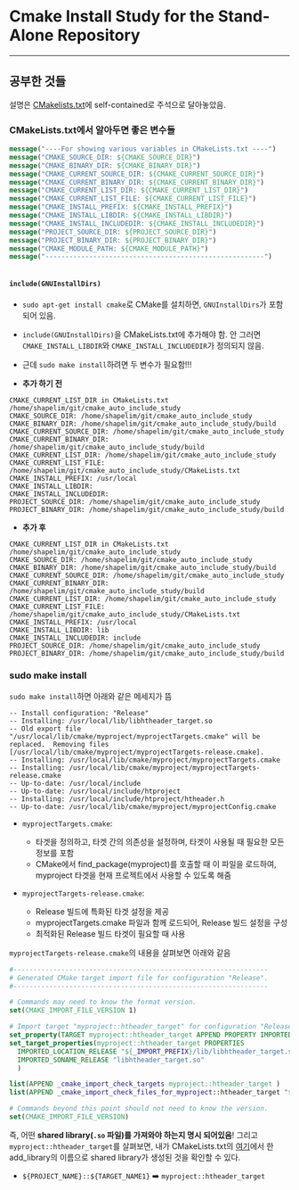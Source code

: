 # Cmake Install Study for the Stand-Alone Repository


---
## 공부한 것들

설명은 [CMakelists.txt](https://github.com/LimHyungTae/cmake_make_install_study/blob/master/MyProject/CMakeLists.txt)에 self-contained로 주석으로 달아놓았음.

### CMakeLists.txt에서 알아두면 좋은 변수들

```cmake
message("----For showing various variables in CMakeLists.txt ----")
message("CMAKE_SOURCE_DIR: ${CMAKE_SOURCE_DIR}")
message("CMAKE_BINARY_DIR: ${CMAKE_BINARY_DIR}")
message("CMAKE_CURRENT_SOURCE_DIR: ${CMAKE_CURRENT_SOURCE_DIR}")
message("CMAKE_CURRENT_BINARY_DIR: ${CMAKE_CURRENT_BINARY_DIR}")
message("CMAKE_CURRENT_LIST_DIR: ${CMAKE_CURRENT_LIST_DIR}")
message("CMAKE_CURRENT_LIST_FILE: ${CMAKE_CURRENT_LIST_FILE}")
message("CMAKE_INSTALL_PREFIX: ${CMAKE_INSTALL_PREFIX}")
message("CMAKE_INSTALL_LIBDIR: ${CMAKE_INSTALL_LIBDIR}")
message("CMAKE_INSTALL_INCLUDEDIR: ${CMAKE_INSTALL_INCLUDEDIR}")
message("PROJECT_SOURCE_DIR: ${PROJECT_SOURCE_DIR}")
message("PROJECT_BINARY_DIR: ${PROJECT_BINARY_DIR}")
message("CMAKE_MODULE_PATH: ${CMAKE_MODULE_PATH}")
message("-------------------------------------------------------")
```

```angular2html

```

#### `include(GNUInstallDirs)`

* `sudo apt-get install cmake`로 CMake를 설치하면, `GNUInstallDirs`가 포함되어 있음.

* `include(GNUInstallDirs)`을 CMakeLists.txt에 추가해야 함. 안 그러면 `CMAKE_INSTALL_LIBDIR`와 `CMAKE_INSTALL_INCLUDEDIR`가 정의되지 않음.
* 근데 `sudo make install`하려면 두 변수가 필요함!!!


* **추가 하기 전** 

```angular2html
CMAKE_CURRENT_LIST_DIR in CMakeLists.txt /home/shapelim/git/cmake_auto_include_study
CMAKE_SOURCE_DIR: /home/shapelim/git/cmake_auto_include_study
CMAKE_BINARY_DIR: /home/shapelim/git/cmake_auto_include_study/build
CMAKE_CURRENT_SOURCE_DIR: /home/shapelim/git/cmake_auto_include_study
CMAKE_CURRENT_BINARY_DIR: /home/shapelim/git/cmake_auto_include_study/build
CMAKE_CURRENT_LIST_DIR: /home/shapelim/git/cmake_auto_include_study
CMAKE_CURRENT_LIST_FILE: /home/shapelim/git/cmake_auto_include_study/CMakeLists.txt
CMAKE_INSTALL_PREFIX: /usr/local
CMAKE_INSTALL_LIBDIR: 
CMAKE_INSTALL_INCLUDEDIR: 
PROJECT_SOURCE_DIR: /home/shapelim/git/cmake_auto_include_study
PROJECT_BINARY_DIR: /home/shapelim/git/cmake_auto_include_study/build
```

* **추가 후**

```commandline
CMAKE_CURRENT_LIST_DIR in CMakeLists.txt /home/shapelim/git/cmake_auto_include_study
CMAKE_SOURCE_DIR: /home/shapelim/git/cmake_auto_include_study
CMAKE_BINARY_DIR: /home/shapelim/git/cmake_auto_include_study/build
CMAKE_CURRENT_SOURCE_DIR: /home/shapelim/git/cmake_auto_include_study
CMAKE_CURRENT_BINARY_DIR: /home/shapelim/git/cmake_auto_include_study/build
CMAKE_CURRENT_LIST_DIR: /home/shapelim/git/cmake_auto_include_study
CMAKE_CURRENT_LIST_FILE: /home/shapelim/git/cmake_auto_include_study/CMakeLists.txt
CMAKE_INSTALL_PREFIX: /usr/local
CMAKE_INSTALL_LIBDIR: lib
CMAKE_INSTALL_INCLUDEDIR: include
PROJECT_SOURCE_DIR: /home/shapelim/git/cmake_auto_include_study
PROJECT_BINARY_DIR: /home/shapelim/git/cmake_auto_include_study/build
```


### sudo make install

`sudo make install`하면 아래와 같은 메세지가 뜸

```commandline
-- Install configuration: "Release"
-- Installing: /usr/local/lib/libhtheader_target.so
-- Old export file "/usr/local/lib/cmake/myproject/myprojectTargets.cmake" will be replaced.  Removing files [/usr/local/lib/cmake/myproject/myprojectTargets-release.cmake].
-- Installing: /usr/local/lib/cmake/myproject/myprojectTargets.cmake
-- Installing: /usr/local/lib/cmake/myproject/myprojectTargets-release.cmake
-- Up-to-date: /usr/local/include
-- Up-to-date: /usr/local/include/htproject
-- Installing: /usr/local/include/htproject/htheader.h
-- Up-to-date: /usr/local/lib/cmake/myproject/myprojectConfig.cmake
```

* `myprojectTargets.cmake`:
    * 타겟을 정의하고, 타겟 간의 의존성을 설정하며, 타겟이 사용될 때 필요한 모든 정보를 포함
    * CMake에서 find_package(myproject)를 호출할 때 이 파일을 로드하여, myproject 타겟을 현재 프로젝트에서 사용할 수 있도록 해줌

* `myprojectTargets-release.cmake`:
    * Release 빌드에 특화된 타겟 설정을 제공
    * myprojectTargets.cmake 파일과 함께 로드되어, Release 빌드 설정을 구성
    * 최적화된 Release 빌드 타겟이 필요할 때 사용


`myprojectTargets-release.cmake`의 내용을 살펴보면 아래와 같음

```cmake
#----------------------------------------------------------------
# Generated CMake target import file for configuration "Release".
#----------------------------------------------------------------

# Commands may need to know the format version.
set(CMAKE_IMPORT_FILE_VERSION 1)

# Import target "myproject::htheader_target" for configuration "Release"
set_property(TARGET myproject::htheader_target APPEND PROPERTY IMPORTED_CONFIGURATIONS RELEASE)
set_target_properties(myproject::htheader_target PROPERTIES
  IMPORTED_LOCATION_RELEASE "${_IMPORT_PREFIX}/lib/libhtheader_target.so"
  IMPORTED_SONAME_RELEASE "libhtheader_target.so"
  )

list(APPEND _cmake_import_check_targets myproject::htheader_target )
list(APPEND _cmake_import_check_files_for_myproject::htheader_target "${_IMPORT_PREFIX}/lib/libhtheader_target.so" )

# Commands beyond this point should not need to know the version.
set(CMAKE_IMPORT_FILE_VERSION)
```

즉, 어떤 **shared library(`.so` 파일)를 가져와야 하는지 명시 되어있음**!
그리고 `myproject::htheader_target`를 살펴보면, 내가 CMakeLists.txt의 [여기](https://github.com/LimHyungTae/cmake_make_install_study/blob/653f92bb197775a8621cdef97be5f162673dda9f/MyProject/CMakeLists.txt#L63)에서 한 add_library의 이름으로 shared library가 생성된 것을 확인할 수 있다.
* `${PROJECT_NAME}::${TARGET_NAME1}` :arrow_right: `myproject::htheader_target `